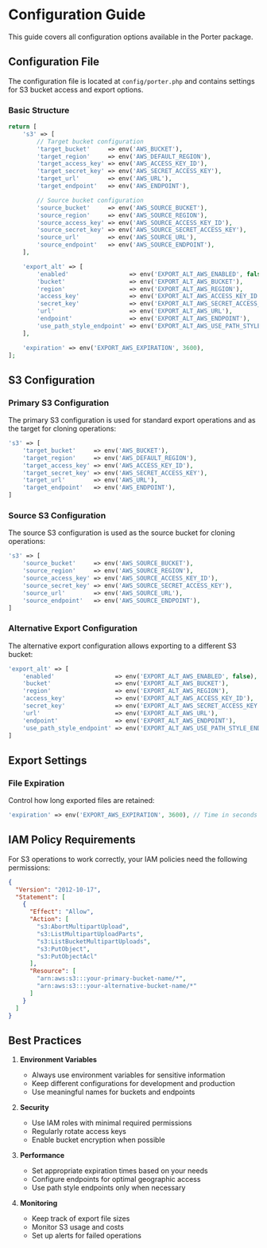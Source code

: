 # Configuration Guide

This guide covers all configuration options available in the Porter package.

## Configuration File

The configuration file is located at `config/porter.php` and contains settings for S3 bucket access and export options.

### Basic Structure

```php
return [
    's3' => [
        // Target bucket configuration
        'target_bucket'     => env('AWS_BUCKET'),
        'target_region'     => env('AWS_DEFAULT_REGION'),
        'target_access_key' => env('AWS_ACCESS_KEY_ID'),
        'target_secret_key' => env('AWS_SECRET_ACCESS_KEY'),
        'target_url'        => env('AWS_URL'),
        'target_endpoint'   => env('AWS_ENDPOINT'),

        // Source bucket configuration
        'source_bucket'     => env('AWS_SOURCE_BUCKET'),
        'source_region'     => env('AWS_SOURCE_REGION'),
        'source_access_key' => env('AWS_SOURCE_ACCESS_KEY_ID'),
        'source_secret_key' => env('AWS_SOURCE_SECRET_ACCESS_KEY'),
        'source_url'        => env('AWS_SOURCE_URL'),
        'source_endpoint'   => env('AWS_SOURCE_ENDPOINT'),
    ],

    'export_alt' => [
        'enabled'                 => env('EXPORT_ALT_AWS_ENABLED', false),
        'bucket'                  => env('EXPORT_ALT_AWS_BUCKET'),
        'region'                  => env('EXPORT_ALT_AWS_REGION'),
        'access_key'              => env('EXPORT_ALT_AWS_ACCESS_KEY_ID'),
        'secret_key'              => env('EXPORT_ALT_AWS_SECRET_ACCESS_KEY'),
        'url'                     => env('EXPORT_ALT_AWS_URL'),
        'endpoint'                => env('EXPORT_ALT_AWS_ENDPOINT'),
        'use_path_style_endpoint' => env('EXPORT_ALT_AWS_USE_PATH_STYLE_ENDPOINT', false),
    ],

    'expiration' => env('EXPORT_AWS_EXPIRATION', 3600),
];
```

## S3 Configuration

### Primary S3 Configuration

The primary S3 configuration is used for standard export operations and as the target for cloning operations:

```php
's3' => [
    'target_bucket'     => env('AWS_BUCKET'),
    'target_region'     => env('AWS_DEFAULT_REGION'),
    'target_access_key' => env('AWS_ACCESS_KEY_ID'),
    'target_secret_key' => env('AWS_SECRET_ACCESS_KEY'),
    'target_url'        => env('AWS_URL'),
    'target_endpoint'   => env('AWS_ENDPOINT'),
]
```

### Source S3 Configuration

The source S3 configuration is used as the source bucket for cloning operations:

```php
's3' => [
    'source_bucket'     => env('AWS_SOURCE_BUCKET'),
    'source_region'     => env('AWS_SOURCE_REGION'),
    'source_access_key' => env('AWS_SOURCE_ACCESS_KEY_ID'),
    'source_secret_key' => env('AWS_SOURCE_SECRET_ACCESS_KEY'),
    'source_url'        => env('AWS_SOURCE_URL'),
    'source_endpoint'   => env('AWS_SOURCE_ENDPOINT'),
]
```

### Alternative Export Configuration

The alternative export configuration allows exporting to a different S3 bucket:

```php
'export_alt' => [
    'enabled'                 => env('EXPORT_ALT_AWS_ENABLED', false),
    'bucket'                  => env('EXPORT_ALT_AWS_BUCKET'),
    'region'                  => env('EXPORT_ALT_AWS_REGION'),
    'access_key'              => env('EXPORT_ALT_AWS_ACCESS_KEY_ID'),
    'secret_key'              => env('EXPORT_ALT_AWS_SECRET_ACCESS_KEY'),
    'url'                     => env('EXPORT_ALT_AWS_URL'),
    'endpoint'                => env('EXPORT_ALT_AWS_ENDPOINT'),
    'use_path_style_endpoint' => env('EXPORT_ALT_AWS_USE_PATH_STYLE_ENDPOINT', false),
]
```

## Export Settings

### File Expiration

Control how long exported files are retained:

```php
'expiration' => env('EXPORT_AWS_EXPIRATION', 3600), // Time in seconds
```

## IAM Policy Requirements

For S3 operations to work correctly, your IAM policies need the following permissions:

```json
{
  "Version": "2012-10-17",
  "Statement": [
    {
      "Effect": "Allow",
      "Action": [
        "s3:AbortMultipartUpload",
        "s3:ListMultipartUploadParts",
        "s3:ListBucketMultipartUploads",
        "s3:PutObject",
        "s3:PutObjectAcl"
      ],
      "Resource": [
        "arn:aws:s3:::your-primary-bucket-name/*",
        "arn:aws:s3:::your-alternative-bucket-name/*"
      ]
    }
  ]
}
```

## Best Practices

1. **Environment Variables**
   - Always use environment variables for sensitive information
   - Keep different configurations for development and production
   - Use meaningful names for buckets and endpoints

2. **Security**
   - Use IAM roles with minimal required permissions
   - Regularly rotate access keys
   - Enable bucket encryption when possible

3. **Performance**
   - Set appropriate expiration times based on your needs
   - Configure endpoints for optimal geographic access
   - Use path style endpoints only when necessary

4. **Monitoring**
   - Keep track of export file sizes
   - Monitor S3 usage and costs
   - Set up alerts for failed operations
